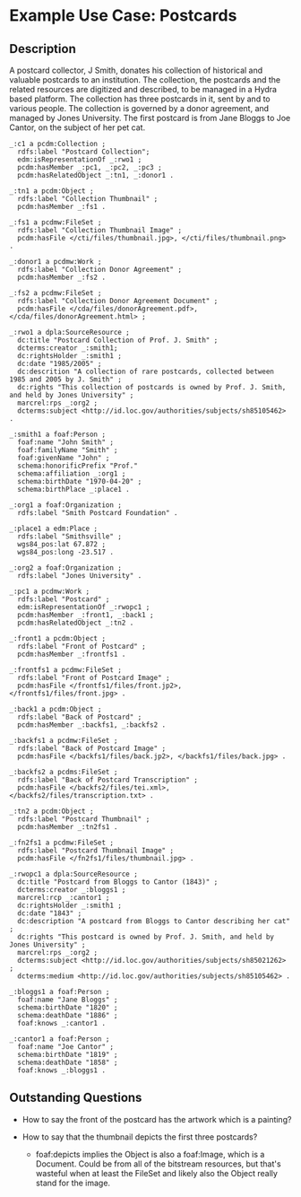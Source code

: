 
# Example Use Case: Postcards

## Description

A postcard collector, J Smith, donates his collection of historical and valuable postcards to an institution.  The collection, the postcards and the related resources are digitized and described, to be managed in a Hydra based platform.  The collection has three postcards in it, sent by and to various people.  The collection is governed by a donor agreement, and managed by Jones University.
The first postcard is from Jane Bloggs to Joe Cantor, on the subject of her pet cat.

```
_:c1 a pcdm:Collection ;
  rdfs:label "Postcard Collection";
  edm:isRepresentationOf _:rwo1 ;
  pcdm:hasMember _:pc1, _:pc2, _:pc3 ;
  pcdm:hasRelatedObject _:tn1, _:donor1 .

_:tn1 a pcdm:Object ;
  rdfs:label "Collection Thumbnail" ;
  pcdm:hasMember _:fs1 .

_:fs1 a pcdmw:FileSet ;
  rdfs:label "Collection Thumbnail Image" ;
  pcdm:hasFile </cti/files/thumbnail.jpg>, </cti/files/thumbnail.png> .

_:donor1 a pcdmw:Work ;
  rdfs:label "Collection Donor Agreement" ;
  pcdm:hasMember _:fs2 .

_:fs2 a pcdmw:FileSet ;
  rdfs:label "Collection Donor Agreement Document" ;
  pcdm:hasFile </cda/files/donorAgreement.pdf>, </cda/files/donorAgreement.html> ;

_:rwo1 a dpla:SourceResource ;
  dc:title "Postcard Collection of Prof. J. Smith" ;
  dcterms:creator _:smith1;
  dc:rightsHolder _:smith1 ;
  dc:date "1985/2005" ;
  dc:descrition "A collection of rare postcards, collected between 1985 and 2005 by J. Smith" ;
  dc:rights "This collection of postcards is owned by Prof. J. Smith, and held by Jones University" ;
  marcrel:rps _:org2 ;
  dcterms:subject <http://id.loc.gov/authorities/subjects/sh85105462> .

_:smith1 a foaf:Person ;
  foaf:name "John Smith" ;
  foaf:familyName "Smith" ;
  foaf:givenName "John" ;
  schema:honorificPrefix "Prof."
  schema:affiliation _:org1 ;
  schema:birthDate "1970-04-20" ;
  schema:birthPlace _:place1 .

_:org1 a foaf:Organization ;
  rdfs:label "Smith Postcard Foundation" .

_:place1 a edm:Place ;
  rdfs:label "Smithsville" ;
  wgs84_pos:lat 67.872 ;
  wgs84_pos:long -23.517 .

_:org2 a foaf:Organization ;
  rdfs:label "Jones University" . 

_:pc1 a pcdmw:Work ;
  rdfs:label "Postcard" ;
  edm:isRepresentationOf _:rwopc1 ;
  pcdm:hasMember _:front1, _:back1 ;
  pcdm:hasRelatedObject _:tn2 .

_:front1 a pcdm:Object ;
  rdfs:label "Front of Postcard" ;
  pcdm:hasMember _:frontfs1 .

_:frontfs1 a pcdmw:FileSet ;
  rdfs:label "Front of Postcard Image" ;
  pcdm:hasFile </frontfs1/files/front.jp2>, </frontfs1/files/front.jpg> .

_:back1 a pcdm:Object ;
  rdfs:label "Back of Postcard" ;
  pcdm:hasMember _:backfs1, _:backfs2 .

_:backfs1 a pcdmw:FileSet ;
  rdfs:label "Back of Postcard Image" ;
  pcdm:hasFile </backfs1/files/back.jp2>, </backfs1/files/back.jpg> .

_:backfs2 a pcdms:FileSet ;
  rdfs:label "Back of Postcard Transcription" ;
  pcdm:hasFile </backfs2/files/tei.xml>, </backfs2/files/transcription.txt> .

_:tn2 a pcdm:Object ;
  rdfs:label "Postcard Thumbnail" ;
  pcdm:hasMember _:tn2fs1 .

_:fn2fs1 a pcdmw:FileSet ;
  rdfs:label "Postcard Thumbnail Image" ;
  pcdm:hasFile </fn2fs1/files/thumbnail.jpg> .

_:rwopc1 a dpla:SourceResource ;
  dc:title "Postcard from Bloggs to Cantor (1843)" ;
  dcterms:creator _:bloggs1 ;
  marcrel:rcp _:cantor1 ;
  dc:rightsHolder _:smith1 ;
  dc:date "1843" ;
  dc:description "A postcard from Bloggs to Cantor describing her cat" ;
  dc:rights "This postcard is owned by Prof. J. Smith, and held by Jones University" ;
  marcrel:rps _:org2 ;
  dcterms:subject <http://id.loc.gov/authorities/subjects/sh85021262> ;
  dcterms:medium <http://id.loc.gov/authorities/subjects/sh85105462> .

_:bloggs1 a foaf:Person ;
  foaf:name "Jane Bloggs" ;
  schema:birthDate "1820" ;
  schema:deathDate "1886" ;
  foaf:knows _:cantor1 .

_:cantor1 a foaf:Person ;
  foaf:name "Joe Cantor" ;
  schema:birthDate "1819" ;
  schema:deathDate "1858" ;
  foaf:knows _:bloggs1 .

```

## Outstanding Questions

* How to say the front of the postcard has the artwork which is a painting?

* How to say that the thumbnail depicts the first three postcards?
  * foaf:depicts implies the Object is also a foaf:Image, which is a Document. Could be from all of the bitstream resources, but that's wasteful when at least the FileSet and likely also the Object really stand for the image.




